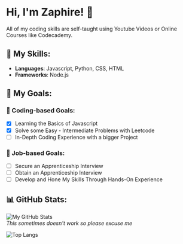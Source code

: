 # Hi, I'm Zaphire! 👋

All of my coding skills are self-taught using Youtube Videos or Online Courses like Codecademy. 

## 🌱 My Skills:
- **Languages**: Javascript, Python, CSS, HTML
- **Frameworks**: Node.js

## 🏁 My Goals:

### 👾 Coding-based Goals:
- [x] Learning the Basics of Javascript
- [x] Solve some Easy - Intermediate Problems with Leetcode
- [ ] In-Depth Coding Experience with a bigger Project

### 💼 Job-based Goals:
- [ ] Secure an Apprenticeship Interview
- [ ] Obtain an Apprenticeship Interview
- [ ] Develop and Hone My Skills Through Hands-On Experience

## 📊 GitHub Stats:
![My GitHub Stats](https://github-readme-stats.vercel.app/api?username=Zaphirez&show_icons=true&theme=radical&hide=contribs,prs,issues&include_all_commits=true)
<br>
*This sometimes doesn't work so please excuse me*

![Top Langs](https://github-readme-stats.vercel.app/api/top-langs/?username=Zaphirez&layout=compact&theme=radical&langs_count=4)
